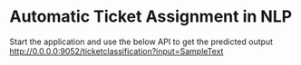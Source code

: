 # Automatic Ticket Assignment in NLP
Start the application and use the below API to get the predicted output
http://0.0.0.0:9052/ticketclassification?input=SampleText
